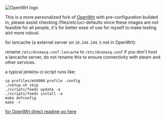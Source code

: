 ![OpenWrt logo](include/logo.png)

This is a more personalized fork of [OpenWrt](https://github.com/openwrt/openwrt) with pre-configuration builded in, please assist checking /files/etc/uci-defaults since these images are not feasible for all people, it's for better ease of use for myself to make testing alot more robust.

for lancache (a external server on ``10.244.244.5`` not in OpenWrt):

rename ``/etc/dnsmasq.conf.lancache`` to ``/etc/dnsmasq.conf`` if you don't host a lancache server, do not rename this to ensure connectivity with steam and other services.

a typical jenkins-ci script runs like:

```
cp profiles/mt6000.profile .config
./setup.sh skip
./scripts/feeds update -a
./scripts/feeds install -a
make defconfig
make -r

```

[for OpenWrt direct readme go here](README_OpenWrt.md)
